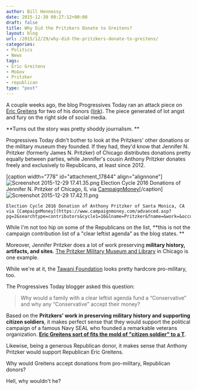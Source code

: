 ```yaml
---
author: Bill Hennessy
date: 2015-12-30 00:27:12+00:00
draft: false
title: Why Did the Pritzkers Donate to Greitens?
layout: blog
url: /2015/12/29/why-did-the-pritzkers-donate-to-greitens/
categories:
- Politics
- News
tags:
- Eric Greitens
- MoGov
- Pritzker
- republican
type: "post"
---
```


A couple weeks ago, the blog Progressives Today ran an attack piece on [Eric Greitens](https://hennessysview.com/2015/07/14/eric-greitens-shocking-revelation-could-shatter-peoples-faith/) for two of his donors ([link](https://www.progressivestoday.com/greitens-funded-by-enviro-nut-brother-and-transgender-cousin-of-obama-official/)). The piece generated of lot angst and fury on the right side of social media.

**Turns out the story was pretty shoddy journalism. **

Progressives Today didn't bother to look at the Pritzkers' other donations or the military museum they founded. If they had, they'd know that Jennifer N. Pritzker (formerly James N. Pritzker) of Chicago distributes donations pretty equally between parties, while Jennifer's cousin Anthony Pritzker donates freely and exclusively to Republicans, at least since 2012.

[caption width="778" id="attachment_17844" align="alignnone"]![Screenshot 2015-12-29 17.41.35.png](https://hennessysview.com/wp-content/uploads/2015/12/Screenshot-2015-12-29-17.41.35.png)
Election Cycle 2016 Donations of Jennifer N. Pritzker of Chicago, IL via [CampaignMoney](https://www.campaignmoney.com/advanced.asp?pg=2&searchtype=contributors&cycle1=16&lname=Pritzker&fname=&work=&occup=&zipcodes=&fdate=&tdate=&state=&cycle2=16&cmtetype=&cmtename=&cmteorg=&igc=&cmteparty=&cycle3=16&cndoffice=&cndtype=&cndlname=&cndfname=&cndstate=&cndparty=&orderby=&reccnt=83&recamt=1004123)[/caption]![Screenshot 2015-12-29 17.42.11.png](https://hennessysview.com/wp-content/uploads/2015/12/Screenshot-2015-12-29-17.42.11.png)





    Election Cycle 2016 Donation of Anthony Pritzker of Santa Monica, CA via [CampaignMoney](https://www.campaignmoney.com/advanced.asp?pg=2&searchtype=contributors&cycle1=16&lname=Pritzker&fname=&work=&occup=&zipcodes=&fdate=&tdate=&state=&cycle2=16&cmtetype=&cmtename=&cmteorg=&igc=&cmteparty=&cycle3=16&cndoffice=&cndtype=&cndlname=&cndfname=&cndstate=&cndparty=&orderby=&reccnt=83&recamt=1004123)



While I'm not too hip on some of the Republicans on the list, **this is not the campaign contribution list of a "clear leftist agenda" as the blog states. **

Moreover, Jennifer Pritzker does a lot of work preserving **military history, artifacts, and sites**. [The Pritzker Military Museum and Library](https://www.pritzkermilitary.org/) in Chicago is one example.

While we're at it, the [Tawani Foundation](https://www.tawanifoundation.org/) looks pretty hardcore pro-military, too.

The Progressives Today blogger asked this question:



> Why would a family with a clear leftist agenda fund a “Conservative” and why any “Conservative” accept their money?



Based on the **Pritzkers' work in preserving military history and supporting citizen soldiers**, it makes perfect sense that they would support the political campaign of a famous Navy SEAL who founded a remarkable veterans organization. [**Eric Greitens sort of fits the mold of "citizen soldier" to a T**](https://hennessysview.com/2015/07/14/eric-greitens-shocking-revelation-could-shatter-peoples-faith/).

Likewise, being a generous Republican donor, it makes sense that Anthony Pritzker would support Republican Eric Greitens.

Why would Greitens accept donations from pro-military, Republican donors?

Hell, why wouldn't he?




